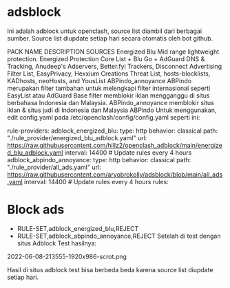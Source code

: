 # adsblock

Ini adalah adblock untuk openclash, source list diambil dari berbagai sumber. Source list diupdate setiap hari secara otomatis oleh bot github.

PACK NAME	DESCRIPTION	SOURCES
Energized Blu	Mid range lightweight protection.	Energized Protection
Core List + Blu Go + AdGuard DNS & Tracking, Anudeep's Adservers, Better.fyi Trackers, Disconnect Advertising Filter List, EasyPrivacy, Hexxium Creations Threat List, hosts-blocklists, KADhosts, neoHosts, and YousList
ABPindo_annoyance	ABPindo merupakan filter tambahan untuk melengkapi filter internasional seperti EasyList atau AdGuard Base filter memblokir iklan mengganggu di situs berbahasa Indonesia dan Malaysia. ABPindo_annoyance memblokir situs iklan & situs judi di Indonesia dan Malaysia	ABPindo
Untuk menggunakan, edit config.yaml pada /etc/openclash/config/config.yaml seperti ini:

rule-providers:
  adblock_energized_blu:
    type: http
    behavior: classical
    path: "./rule_provider/energized_blu_adblock.yaml"
    url: https://raw.githubusercontent.com/hillz2/openclash_adblock/main/energized_blu_adblock.yaml
    interval: 14400 # Update rules every 4 hours
   adblock_abpindo_annoyance:
    type: http
    behavior: classical
    path: "./rule_provider/all_ads.yaml"
    url: https://raw.githubusercontent.com/aryobrokolly/adsblock/blob/main/all_ads.yaml
    interval: 14400 # Update rules every 4 hours
rules:
# Block ads
- RULE-SET,adblock_energized_blu,REJECT
- RULE-SET,adblock_abpindo_annoyance,REJECT
Setelah di test dengan situs Adblock Test hasilnya:

2022-06-08-213555-1920x986-scrot.png

Hasil di situs adblock test bisa berbeda beda karena source list diupdate setiap hari.

